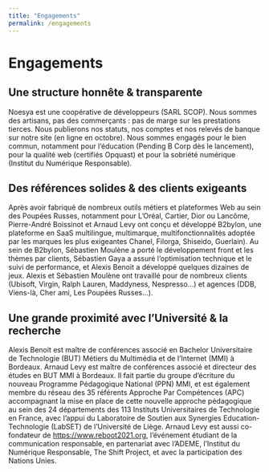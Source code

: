 ```yaml
---
title: "Engagements"
permalink: /engagements
---
```


# Engagements

## Une structure honnête & transparente

Noesya est une coopérative de développeurs (SARL SCOP). Nous sommes des artisans, pas des commerçants : pas de marge sur les prestations tierces. Nous publierons nos statuts, nos comptes et nos relevés de banque sur notre site (en ligne en octobre). Nous sommes engagés pour le bien commun, notamment pour l’éducation (Pending B Corp dès le lancement), pour la qualité web (certifiés Opquast) et pour la sobriété numérique (Institut du Numérique Responsable).

## Des références solides & des clients exigeants

Après avoir fabriqué de nombreux outils métiers et plateformes Web au sein des Poupées Russes, notamment pour L’Oréal, Cartier, Dior ou Lancôme, Pierre-André Boissinot et Arnaud Levy ont conçu et développé B2bylon, une plateforme en SaaS multilingue, multimarque, multifonctionnalités adoptée par les marques les plus exigeantes Chanel, Filorga, Shiseido, Guerlain). Au sein de B2bylon, Sébastien Moulène a porté le développement front et les thèmes par clients, Sébastien Gaya a assuré l’optimisation technique et le suivi de performance, et Alexis Benoit a développé quelques dizaines de jeux. Alexis et Sébastien Moulène ont travaillé pour de nombreux clients (Ubisoft, Virgin, Ralph Lauren, Maddyness, Nespresso...) et agences (DDB, Viens-là, Cher ami, Les Poupées Russes...).

## Une grande proximité avec l’Université & la recherche

Alexis Benoit est maître de conférences associé en Bachelor Universitaire de Technologie (BUT)
Métiers du Multimédia et de l’Internet (MMI) à Bordeaux. Arnaud Levy est maître de conférences
associé et directeur des études en BUT MMI à Bordeaux. Il fait partie du groupe d’écriture du
nouveau Programme Pédagogique National (PPN) MMI, et est également membre du réseau des
35 référents Approche Par Compétences (APC) accompagnant la mise en place de cette nouvelle approche pédagogique au sein des 24 départements des 113 Instituts Universitaires de Technologie en France, avec l’appui du Laboratoire de Soutien aux Synergies Education-Technologie (LabSET) de l’Université de Liège. Arnaud Levy est aussi co-fondateur de https://www.reboot2021.org, l’événement étudiant de la communication responsable, en partenariat avec l’ADEME, l’Institut du Numérique Responsable, The Shift Project, et avec la participation des Nations Unies.